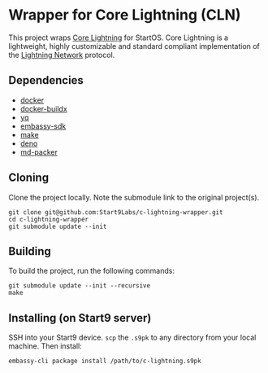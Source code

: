 # Wrapper for Core Lightning (CLN)

This project wraps
[Core Lightning](https://github.com/ElementsProject/lightning) for StartOS.
Core Lightning is a lightweight, highly customizable and standard compliant
implementation of the [Lightning Network](https://lightning.network/) protocol.

## Dependencies

- [docker](https://docs.docker.com/get-docker)
- [docker-buildx](https://docs.docker.com/buildx/working-with-buildx/)
- [yq](https://mikefarah.gitbook.io/yq)
- [embassy-sdk](https://github.com/Start9Labs/embassy-os/tree/master/backend)
- [make](https://www.gnu.org/software/make/)
- [deno](https://deno.land/)
- [md-packer](https://github.com/Start9Labs/md-packer)


## Cloning

Clone the project locally. Note the submodule link to the original project(s).

```
git clone git@github.com:Start9Labs/c-lightning-wrapper.git
cd c-lightning-wrapper
git submodule update --init
```

## Building

To build the project, run the following commands:

```
git submodule update --init --recursive 
make
```

## Installing (on Start9 server)

SSH into your Start9 device. `scp` the `.s9pk` to any directory from your local
machine. Then install:

```
embassy-cli package install /path/to/c-lightning.s9pk
```
